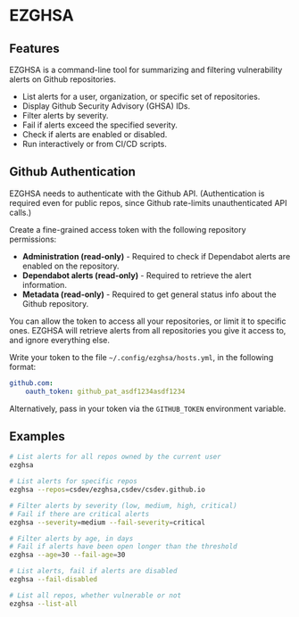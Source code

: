 # EZGHSA

## Features

EZGHSA is a command-line tool for summarizing and filtering vulnerability alerts on Github repositories.

* List alerts for a user, organization, or specific set of repositories.
* Display Github Security Advisory (GHSA) IDs.
* Filter alerts by severity.
* Fail if alerts exceed the specified severity.
* Check if alerts are enabled or disabled.
* Run interactively or from CI/CD scripts.

## Github Authentication

EZGHSA needs to authenticate with the Github API. (Authentication is required even for public repos,
since Github rate-limits unauthenticated API calls.)

Create a fine-grained access token with the following repository permissions:

* **Administration (read-only)** - Required to check if Dependabot alerts are enabled on the repository.
* **Dependabot alerts (read-only)** - Required to retrieve the alert information.
* **Metadata (read-only)** - Required to get general status info about the Github repository.

You can allow the token to access all your repositories, or limit it to specific ones.
EZGHSA will retrieve alerts from all repositories you give it access to, and ignore everything else.

Write your token to the file `~/.config/ezghsa/hosts.yml`, in the following format:

```yml
github.com:
    oauth_token: github_pat_asdf1234asdf1234
```

Alternatively, pass in your token via the `GITHUB_TOKEN` environment variable.

## Examples

```sh
# List alerts for all repos owned by the current user
ezghsa

# List alerts for specific repos
ezghsa --repos=csdev/ezghsa,csdev/csdev.github.io

# Filter alerts by severity (low, medium, high, critical)
# Fail if there are critical alerts
ezghsa --severity=medium --fail-severity=critical

# Filter alerts by age, in days
# Fail if alerts have been open longer than the threshold
ezghsa --age=30 --fail-age=30

# List alerts, fail if alerts are disabled
ezghsa --fail-disabled

# List all repos, whether vulnerable or not
ezghsa --list-all
```
